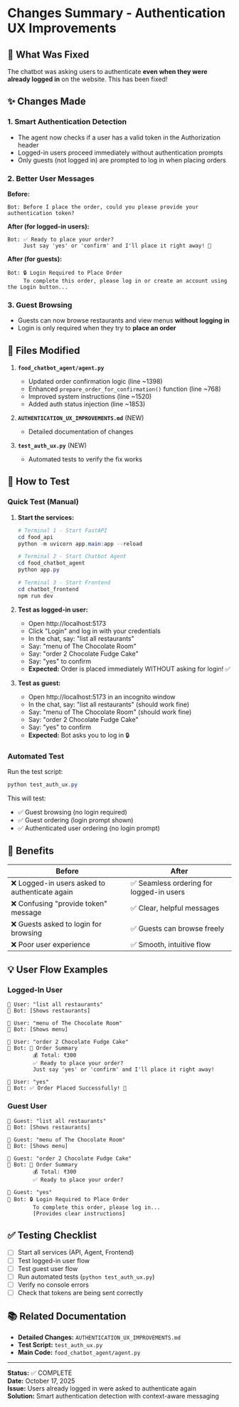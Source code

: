# Changes Summary - Authentication UX Improvements

## 🎯 What Was Fixed

The chatbot was asking users to authenticate **even when they were already logged in** on the website. This has been fixed!

## ✨ Changes Made

### 1. **Smart Authentication Detection**
- The agent now checks if a user has a valid token in the Authorization header
- Logged-in users proceed immediately without authentication prompts
- Only guests (not logged in) are prompted to log in when placing orders

### 2. **Better User Messages**

**Before:**
```
Bot: Before I place the order, could you please provide your authentication token?
```

**After (for logged-in users):**
```
Bot: ✅ Ready to place your order?
     Just say 'yes' or 'confirm' and I'll place it right away! 🚀
```

**After (for guests):**
```
Bot: 🔒 Login Required to Place Order
     To complete this order, please log in or create an account using the Login button...
```

### 3. **Guest Browsing**
- Guests can now browse restaurants and view menus **without logging in**
- Login is only required when they try to **place an order**

## 📝 Files Modified

1. **`food_chatbot_agent/agent.py`**
   - Updated order confirmation logic (line ~1398)
   - Enhanced `prepare_order_for_confirmation()` function (line ~768)
   - Improved system instructions (line ~1520)
   - Added auth status injection (line ~1853)

2. **`AUTHENTICATION_UX_IMPROVEMENTS.md`** (NEW)
   - Detailed documentation of changes

3. **`test_auth_ux.py`** (NEW)
   - Automated tests to verify the fix works

## 🧪 How to Test

### Quick Test (Manual)

1. **Start the services:**
   ```powershell
   # Terminal 1 - Start FastAPI
   cd food_api
   python -m uvicorn app.main:app --reload

   # Terminal 2 - Start Chatbot Agent
   cd food_chatbot_agent
   python app.py

   # Terminal 3 - Start Frontend
   cd chatbot_frontend
   npm run dev
   ```

2. **Test as logged-in user:**
   - Open http://localhost:5173
   - Click "Login" and log in with your credentials
   - In the chat, say: "list all restaurants"
   - Say: "menu of The Chocolate Room"
   - Say: "order 2 Chocolate Fudge Cake"
   - Say: "yes" to confirm
   - **Expected:** Order is placed immediately WITHOUT asking for login! ✅

3. **Test as guest:**
   - Open http://localhost:5173 in an incognito window
   - In the chat, say: "list all restaurants" (should work fine)
   - Say: "menu of The Chocolate Room" (should work fine)
   - Say: "order 2 Chocolate Fudge Cake"
   - Say: "yes" to confirm
   - **Expected:** Bot asks you to log in 🔒

### Automated Test

Run the test script:
```powershell
python test_auth_ux.py
```

This will test:
- ✅ Guest browsing (no login required)
- ✅ Guest ordering (login prompt shown)
- ✅ Authenticated user ordering (no login prompt)

## 🎉 Benefits

| Before | After |
|--------|-------|
| ❌ Logged-in users asked to authenticate again | ✅ Seamless ordering for logged-in users |
| ❌ Confusing "provide token" message | ✅ Clear, helpful messages |
| ❌ Guests asked to login for browsing | ✅ Guests can browse freely |
| ❌ Poor user experience | ✅ Smooth, intuitive flow |

## 💡 User Flow Examples

### Logged-In User
```
👤 User: "list all restaurants"
🤖 Bot: [Shows restaurants]

👤 User: "menu of The Chocolate Room"
🤖 Bot: [Shows menu]

👤 User: "order 2 Chocolate Fudge Cake"
🤖 Bot: 🛒 Order Summary
        💰 Total: ₹300
        ✅ Ready to place your order?
        Just say 'yes' or 'confirm' and I'll place it right away!

👤 User: "yes"
🤖 Bot: ✅ Order Placed Successfully! 🎉
```

### Guest User
```
👤 Guest: "list all restaurants"
🤖 Bot: [Shows restaurants]

👤 Guest: "menu of The Chocolate Room"
🤖 Bot: [Shows menu]

👤 Guest: "order 2 Chocolate Fudge Cake"
🤖 Bot: 🛒 Order Summary
        💰 Total: ₹300
        ✅ Ready to place your order?

👤 Guest: "yes"
🤖 Bot: 🔒 Login Required to Place Order
        To complete this order, please log in...
        [Provides clear instructions]
```

## ✅ Testing Checklist

- [ ] Start all services (API, Agent, Frontend)
- [ ] Test logged-in user flow
- [ ] Test guest user flow
- [ ] Run automated tests (`python test_auth_ux.py`)
- [ ] Verify no console errors
- [ ] Check that tokens are being sent correctly

## 📚 Related Documentation

- **Detailed Changes:** `AUTHENTICATION_UX_IMPROVEMENTS.md`
- **Test Script:** `test_auth_ux.py`
- **Main Code:** `food_chatbot_agent/agent.py`

---

**Status:** ✅ COMPLETE  
**Date:** October 17, 2025  
**Issue:** Users already logged in were asked to authenticate again  
**Solution:** Smart authentication detection with context-aware messaging
